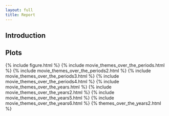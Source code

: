 ```yaml
---
layout: full 
title: Report
---
```


## Introduction


## Plots

{% include figure.html %}
{% include movie_themes_over_the_periods.html %}
{% include movie_themes_over_the_periods2.html %}
{% include movie_themes_over_the_periods3.html %}
{% include movie_themes_over_the_periods4.html %}
{% include movie_themes_over_the_years.html %}
{% include movie_themes_over_the_years2.html %}
{% include movie_themes_over_the_years5.html %}
{% include movie_themes_over_the_years6.html %}
{% themes_over_the_years2.html %}
